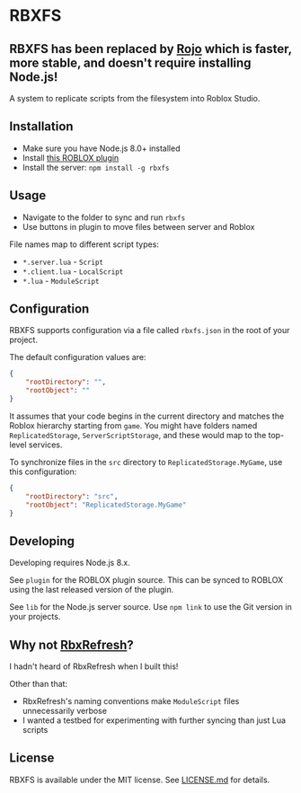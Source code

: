# RBXFS

## RBXFS has been replaced by [Rojo](https://github.com/LPGhatguy/Rojo) which is faster, more stable, and doesn't require installing Node.js!

A system to replicate scripts from the filesystem into Roblox Studio.

## Installation
- Make sure you have Node.js 8.0+ installed
- Install [this ROBLOX plugin](https://www.roblox.com/library/394835268/RBXFS)
- Install the server: `npm install -g rbxfs`

## Usage
- Navigate to the folder to sync and run `rbxfs`
- Use buttons in plugin to move files between server and Roblox

File names map to different script types:
- `*.server.lua` - `Script`
- `*.client.lua` - `LocalScript`
- `*.lua` - `ModuleScript`

## Configuration
RBXFS supports configuration via a file called `rbxfs.json` in the root of your project.

The default configuration values are:

```json
{
	"rootDirectory": "",
	"rootObject": ""
}
```

It assumes that your code begins in the current directory and matches the Roblox hierarchy starting from `game`. You might have folders named `ReplicatedStorage`, `ServerScriptStorage`, and these would map to the top-level services.

To synchronize files in the `src` directory to `ReplicatedStorage.MyGame`, use this configuration:

```json
{
	"rootDirectory": "src",
	"rootObject": "ReplicatedStorage.MyGame"
}
```

## Developing
Developing requires Node.js 8.x.

See `plugin` for the ROBLOX plugin source. This can be synced to ROBLOX using the last released version of the plugin.

See `lib` for the Node.js server source. Use `npm link` to use the Git version in your projects.

## Why not [RbxRefresh](https://github.com/osyrisrblx/RbxRefresh)?
I hadn't heard of RbxRefresh when I built this!

Other than that:
* RbxRefresh's naming conventions make `ModuleScript` files unnecessarily verbose
* I wanted a testbed for experimenting with further syncing than just Lua scripts

## License
RBXFS is available under the MIT license. See [LICENSE.md](LICENSE.md) for details.